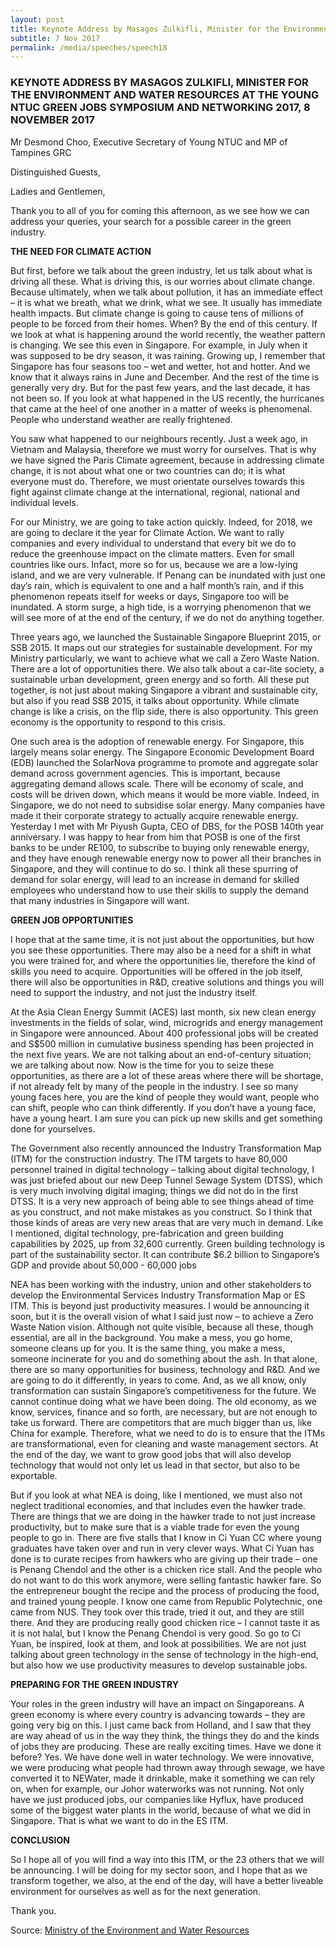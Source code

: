 ```yaml
---
layout: post
title: Keynote Address by Masagos Zulkifli, Minister for the Environment and Water Resources at the Young NTUC Green Jobs Symposium and Networking 2017, 8 November 2017
subtitle: 7 Nov 2017
permalink: /media/speeches/speech18
---
```


### KEYNOTE ADDRESS BY MASAGOS ZULKIFLI, MINISTER FOR THE ENVIRONMENT AND WATER RESOURCES AT THE YOUNG NTUC GREEN JOBS SYMPOSIUM AND NETWORKING 2017, 8 NOVEMBER 2017

Mr Desmond Choo, 
Executive Secretary of Young NTUC and MP of Tampines GRC

Distinguished Guests,

Ladies and Gentlemen,

Thank you to all of you for coming this afternoon, as we see how we can address your queries, your search for a possible career in the green industry.

**THE NEED FOR CLIMATE ACTION**

But first, before we talk about the green industry, let us talk about what is driving all these. What is driving this, is our worries about climate change. Because ultimately, when we talk about pollution, it has an immediate effect  – it is what we breath, what we drink, what we see. It usually has immediate health impacts. But climate change is going to cause tens of millions of people to be forced from their homes. When? By the end of this century. If we look at what is happening around the world recently, the weather pattern is changing. We see this even in Singapore. For example, in July when it was supposed to be dry season, it was raining. Growing up, I remember that Singapore has four seasons too – wet and wetter, hot and hotter. And we know that it always rains in June and December. And the rest of the time is generally very dry. But for the past few years, and the last decade, it has not been so. If you look at what happened in the US recently, the hurricanes that came at the heel of one another in a matter of weeks is phenomenal. People who understand weather are really frightened.

You saw what happened to our neighbours recently. Just a week ago, in Vietnam and Malaysia, therefore we must worry for ourselves. That is why we have signed the Paris Climate agreement, because in addressing climate change, it is not about what one or two countries can do; it is what everyone must do. Therefore, we must orientate ourselves towards this fight against climate change at the international, regional, national and individual levels.

For our Ministry, we are going to take action quickly. Indeed, for 2018, we are going to declare it the year for Climate Action. We want to rally companies and every individual to understand that every bit we do to reduce the greenhouse impact on the climate matters. Even for small countries like ours. Infact, more so for us, because we are a low-lying island, and we are very vulnerable. If Penang can be inundated with just one day’s rain, which is equivalent to one and a half month’s rain, and if this phenomenon repeats itself for weeks or days, Singapore too will be inundated. A storm surge, a high tide, is a worrying phenomenon that we will see more of at the end of the century, if we do not do anything together.

Three years ago, we launched the Sustainable Singapore Blueprint 2015, or SSB 2015. It maps out our strategies for sustainable development. For my Ministry particularly, we want to achieve what we call a Zero Waste Nation. There are a lot of opportunities there. We also talk about a car-lite society, a sustainable urban development, green energy and so forth. All these put together, is not just about making Singapore a vibrant and sustainable city, but also if you read SSB 2015, it talks about opportunity. While climate change is like a crisis, on the flip side, there is also opportunity. This green economy is the opportunity to respond to this crisis.

One such area is the adoption of renewable energy. For Singapore, this largely means solar energy. The Singapore Economic Development Board (EDB) launched the SolarNova programme to promote and aggregate solar demand across government agencies. This is important, because aggregating demand allows scale. There will be economy of scale, and costs will be driven down, which means it would be more viable. Indeed, in Singapore, we do not need to subsidise solar energy. Many companies have made it their corporate strategy to actually acquire renewable energy. Yesterday I met with Mr Piyush Gupta, CEO of DBS, for the POSB 140th year anniversary. I was happy to hear from him that POSB is one of the first banks to be under RE100, to subscribe to buying only renewable energy, and they have enough renewable energy now to power all their branches in Singapore, and they will continue to do so. I think all these spurring of demand for solar energy, will lead to an increase in demand for skilled employees who understand how to use their skills to supply the demand that many industries in Singapore will want.

**GREEN JOB OPPORTUNITIES**

I hope that at the same time, it is not just about the opportunities, but how you see these opportunities. There may also be a need for a shift in what you were trained for, and where the opportunities lie, therefore the kind of skills you need to acquire. Opportunities will be offered in the job itself, there will also be opportunities in R&D, creative solutions and things you will need to support the industry, and not just the industry itself.

At the Asia Clean Energy Summit (ACES) last month, six new clean energy investments in the fields of solar, wind, microgrids and energy management in Singapore were announced. About 400 professional jobs will be created and S$500 million in cumulative business spending has been projected in the next five years. We are not talking about an end-of-century situation; we are talking about now. Now is the time for you to seize these opportunities, as there are a lot of these areas where there will be shortage, if not already felt by many of the people in the industry.  I see so many young faces here, you are the kind of people they would want, people who can shift, people who can think differently. If you don’t have a young face, have a young heart. I am sure you can pick up new skills and get something done for yourselves.

The Government also recently announced the Industry Transformation Map (ITM) for the construction industry. The ITM targets to have 80,000 personnel trained in digital technology – talking about digital technology, I was just briefed about our new Deep Tunnel Sewage System (DTSS), which is very much involving digital imaging; things we did not do in the first DTSS. It is a very new approach of being able to see things ahead of time as you construct, and not make mistakes as you construct. So I think that those kinds of areas are very new areas that are very much in demand. Like I mentioned, digital technology, pre-fabrication and green building capabilities by 2025, up from 32,600 currently. Green building technology is part of the sustainability sector. It can contribute $6.2 billion to Singapore’s GDP and provide about 50,000 - 60,000 jobs

NEA has been working with the industry, union and other stakeholders to develop the Environmental Services Industry Transformation Map or ES ITM. This is beyond just productivity measures. I would be announcing it soon, but it is the overall vision of what I said just now – to achieve a Zero Waste Nation vision. Although not quite visible, because all these, though essential, are all in the background. You make a mess, you go home, someone cleans up for you. It is the same thing, you make a mess, someone incinerate for you and do something about the ash. In that alone, there are so many opportunities for business, technology and R&D. And we are going to do it differently, in years to come. And, as we all know, only transformation can sustain Singapore’s competitiveness for the future.  We cannot continue doing what we have been doing. The old economy, as we know, services, finance and so forth, are necessary, but are not enough to take us forward. There are competitors that are much bigger than us, like China for example. Therefore, what we need to do is to ensure that the ITMs are transformational, even for cleaning and waste management sectors.  At the end of the day, we want to grow good jobs that will also develop technology that would not only let us lead in that sector, but also to be exportable.

But if you look at what NEA is doing, like I mentioned, we must also not neglect traditional economies, and that includes even the hawker trade. There are things that we are doing in the hawker trade to not just increase productivity, but to make sure that is a viable trade for even the young people to go in. There are five stalls that I know in Ci Yuan CC where young graduates have taken over and run in very clever ways. What Ci Yuan has done is to curate recipes from hawkers who are giving up their trade – one is Penang Chendol and the other is a chicken rice stall. And the people who do not want to do this work anymore, were selling fantastic hawker fare. So the entrepreneur bought the recipe and the process of producing the food, and trained young people. I know one came from Republic Polytechnic, one came from NUS. They took over this trade, tried it out, and they are still there. And they are producing really good chicken rice – I cannot taste it as it is not halal, but I know the Penang Chendol is very good. So go to Ci Yuan, be inspired, look at them, and look at possibilities. We are not just talking about green technology in the sense of technology in the high-end, but also how we use productivity measures to develop sustainable jobs.

**PREPARING FOR THE GREEN INDUSTRY**

Your roles in the green industry will have an impact on Singaporeans. A green economy is where every country is advancing towards – they are going very big on this. I just came back from Holland, and I saw that they are way ahead of us in the way they think, the things they do and the kinds of jobs they are producing. These are really exciting times. Have we done it before? Yes. We have done well in water technology. We were innovative, we were producing what people had thrown away through sewage, we have converted it to NEWater, made it drinkable, make it something we can rely on, when for example, our Johor waterworks was not running. Not only have we just produced jobs, our companies like Hyflux, have produced some of the biggest water plants in the world, because of what we did in Singapore. That is what we want to do in the ES ITM.

**CONCLUSION**

So I hope all of you will find a way into this ITM, or the 23 others that we will be announcing. I will be doing for my sector soon, and I hope that as we transform together, we also, at the end of the day, will have a better liveable environment for ourselves as well as for the next generation.

Thank you.

Source: [<a href="https://www.mewr.gov.sg/news/keynote-address-by-minister-for-the-environment-and-water-resources-mr-masagos-zulkifli-at-the-young-ntuc-green-jobs-symposium-and-networking-2017-on-wednesday--8-november-2017" target="_blank">Ministry of the Environment and Water Resources</a>](https://www.mewr.gov.sg/news/keynote-address-by-minister-for-the-environment-and-water-resources-mr-masagos-zulkifli-at-the-young-ntuc-green-jobs-symposium-and-networking-2017-on-wednesday--8-november-2017)